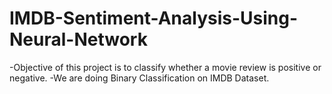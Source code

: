# IMDB-Sentiment-Analysis-Using-Neural-Network

-Objective of this project is to classify whether a movie review
is positive or negative. 
-We are doing Binary Classification on IMDB Dataset. 
